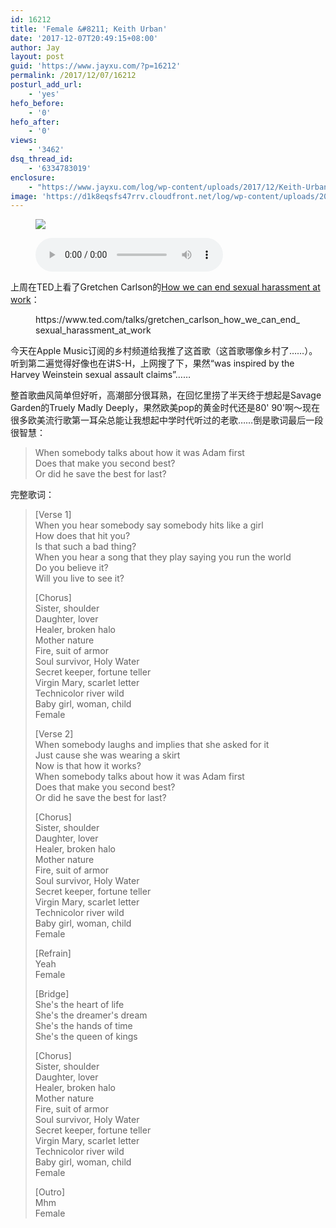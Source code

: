 ```yaml
---
id: 16212
title: 'Female &#8211; Keith Urban'
date: '2017-12-07T20:49:15+08:00'
author: Jay
layout: post
guid: 'https://www.jayxu.com/?p=16212'
permalink: /2017/12/07/16212
posturl_add_url:
    - 'yes'
hefo_before:
    - '0'
hefo_after:
    - '0'
views:
    - '3462'
dsq_thread_id:
    - '6334783019'
enclosure:
    - "https://www.jayxu.com/log/wp-content/uploads/2017/12/Keith-Urban-Female.mp3\n7762769\naudio/mpeg\n"
image: 'https://d1k8eqsfs47rrv.cloudfront.net/log/wp-content/uploads/2017/12/Female-Single-1.jpg'
---
```


<!-- wp:core/image {"id":16218} -->
<figure class="wp-block-image"><img src="https://www.jayxu.com/log/wp-content/uploads/2017/12/Female-Single.jpg" /></figure>
<!-- /wp:core/image -->

<!-- wp:core/audio -->
<figure class="wp-block-audio"><audio controls="" src="https://www.jayxu.com/log/wp-content/uploads/2017/12/Keith-Urban-Female.mp3"></audio></figure>
<!-- /wp:core/audio -->

<!-- wp:core/paragraph -->
<p>上周在TED上看了Gretchen Carlson的<a href="https://www.ted.com/talks/gretchen_carlson_how_we_can_end_sexual_harassment_at_work" target="_blank" rel="noopener">How we can end sexual harassment at work</a>：</p>
<!-- /wp:core/paragraph -->

<!-- wp:core-embed/ted {"url":"https://www.ted.com/talks/gretchen_carlson_how_we_can_end_sexual_harassment_at_work"} -->
<figure class="wp-block-embed-ted">
    https://www.ted.com/talks/gretchen_carlson_how_we_can_end_sexual_harassment_at_work
</figure>
<!-- /wp:core-embed/ted -->

<p class="p1">今天在Apple Music订阅的乡村频道给我推了这首歌（这首歌哪像乡村了……）。听到第二遍觉得好像也在讲S-H，上网搜了下，果然“was inspired by the Harvey Weinstein sexual assault claims”……</p>

<!-- wp:core/paragraph -->
<p>整首歌曲风简单但好听，高潮部分很耳熟，在回忆里捞了半天终于想起是Savage Garden的Truely Madly Deeply，果然欧美pop的黄金时代还是80&#x27; 90&#x27;啊～现在很多欧美流行歌第一耳朵总能让我想起中学时代听过的老歌……倒是歌词最后一段很智慧：</p>
<!-- /wp:core/paragraph -->

<!-- wp:core/quote -->
<blockquote class="wp-block-quote blocks-quote-style-1">
    <p>When somebody talks about how it was Adam first<br/>Does that make you second best?<br/>Or did he save the best for last?</p>
</blockquote>
<!-- /wp:core/quote -->

<!-- wp:core/paragraph -->
<p>完整歌词：</p>
<!-- /wp:core/paragraph -->

<blockquote>
<p>[Verse 1]<br>When you hear somebody say somebody hits like a girl<br>How does that hit you?<br>Is that such a bad thing?<br>When you hear a song that they play saying you run the world<br>Do you believe it?<br>Will you live to see it?</p>
<p>[Chorus]<br>Sister, shoulder<br>Daughter, lover<br>Healer, broken halo<br>Mother nature<br>Fire, suit of armor<br>Soul survivor, Holy Water<br>Secret keeper, fortune teller<br>Virgin Mary, scarlet letter<br>Technicolor river wild<br>Baby girl, woman, child<br>Female</p>
<p>[Verse 2]<br>When somebody laughs and implies that she asked for it<br>Just cause she was wearing a skirt<br>Now is that how it works?<br>When somebody talks about how it was Adam first<br>Does that make you second best?<br>Or did he save the best for last?</p>
<p>[Chorus]<br>Sister, shoulder<br>Daughter, lover<br>Healer, broken halo<br>Mother nature<br>Fire, suit of armor<br>Soul survivor, Holy Water<br>Secret keeper, fortune teller<br>Virgin Mary, scarlet letter<br>Technicolor river wild<br>Baby girl, woman, child<br>Female</p>
<p>[Refrain]<br>Yeah<br>Female</p>
<p>[Bridge]<br>She's the heart of life<br>She's the dreamer's dream<br>She's the hands of time<br>She's the queen of kings</p>
<p>[Chorus]<br>Sister, shoulder<br>Daughter, lover<br>Healer, broken halo<br>Mother nature<br>Fire, suit of armor<br>Soul survivor, Holy Water<br>Secret keeper, fortune teller<br>Virgin Mary, scarlet letter<br>Technicolor river wild<br>Baby girl, woman, child<br>Female</p>
<p>[Outro]<br>Mhm<br>Female</p>
</blockquote>
<p><!-- /wp:core/paragraph --></p>
